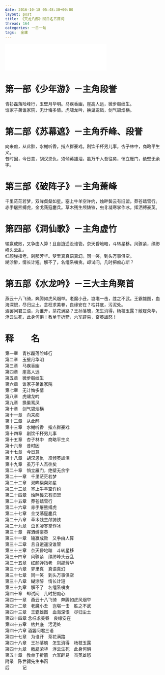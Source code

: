 ```yaml
---
date: 2016-10-18 05:48:30+00:00
layout: post
title: 《天龙八部》回目名五首词
thread: 164
categories: 一日一句
tags:  金庸
---
```


<iframe frameborder="no" border="0" marginwidth="0" marginheight="0" width=330 height=86 allowtransparency="yes" src="/assets/周华健 - 难念的经.mp3"></iframe>


# 第一部《少年游》－主角段誉
青衫磊落险峰行，玉壁月华明。马疾香幽，崖高人远，微步毂纹生。   
谁家子弟谁家院，无计悔多情。虎啸龙吟，换巢鸾凤，剑气碧烟横。   
# 第二部《苏幕遮》－主角乔峰、段誉
向来痴，从此醉，水榭听香，指点群豪戏。剧饮千杯男儿事，杏子林中，商略平生义。   
昔时因，今日意，胡汉恩仇，须倾英雄泪。虽万千人吾往矣，悄立雁门，绝壁无余字。   
# 第三部《破阵子》－主角萧峰
千里茫茫若梦，双眸粲粲如星。塞上牛羊空许约，烛畔鬓云有旧盟。莽苍踏雪行。   
赤手屠熊搏虎，金戈荡寇鏖兵。草木残生颅铸铁，虫豸凝寒掌作冰。挥洒缚豪英。   
# 第四部《洞仙歌》－主角虚竹
输赢成败，又争由人算！且自逍遥没谁管。奈天昏地暗，斗转星移。风骤紧，缥缈峰头云乱。   
红颜弹指老，刹那芳华。梦里真真语真幻。同一笑，到头万事俱空。   
糊涂醉，情长计短。解不了，名缰系嗔贪。却试问，几时把痴心断？   
# 第五部《水龙吟》－三大主角聚首
燕云十八飞骑，奔腾如虎风烟举。老魔小丑，岂堪一击，胜之不武。王霸雄图，血海深恨，尽归尘土。念枉求美眷，良缘安在？枯井底，污泥处。   
酒罢问君三语，为谁开，茶花满路？王孙落魄，怎生消得，杨枝玉露？敝屣荣华，浮云生死，此身何惧！教单于折箭，六军辟易，奋英雄怒！  

# 释　　名
第一章　青衫磊落险峰行   
第二章　玉壁月华明   
第三章　马疾香幽   
第四章　崖高人远   
第五章　微步毂纹生   
第六章　谁家子弟谁家院   
第七章　无计悔多情   
第八章　虎啸龙吟   
第九章　换巢鸾凤   
第十章　剑气碧烟横   
第十一章　向来痴   
第十二章　从此醉   
第十三章　水榭听香　指点群豪戏   
第十四章　剧饮千杯男儿事   
第十五章　杏子林中　商略平生义   
第十六章　昔时因   
第十七章　今日意   
第十八章　胡汉恩仇　须倾英雄泪   
第十九章　虽万千人吾往矣   
第二十章　悄立雁门，绝壁无余字   
第二十一章　千里茫茫若梦   
第二十二章　双眸粲粲如星   
第二十三章　塞上牛羊空许约   
第二十四章　烛畔鬓云有旧盟   
第二十五章　莽苍踏雪行   
第二十六章　赤手屠熊搏虎   
第二十七章　金戈荡寇鏖兵   
第二十八章　草木残生颅铸铁   
第二十九章　虫豸凝寒掌作冰   
第三十章　挥洒缚豪英   
第三十一章　输赢成败　又争由人算   
第三十二章　且自逍遥没谁管   
第三十三章　奈天昏地暗　斗转星移   
第三十四章　风骤紧　缥缈峰头云乱   
第三十五章　红颜弹指老　刹那芳华   
第三十六章　梦里真　真语真幻   
第三十七章　同一笑　到头万事俱空   
第三十八章　糊涂醉　情长计短   
第三十九章　解不了　名缰系嗔贪   
第四十章　却试问　几时把痴心   
第四十一章　燕云十八飞骑　奔腾如虎风烟举   
第四十二章　老魔小丑　岂堪一击　胜之不武   
第四十三章　王霸雄图　血海深恨　尽归尘土   
第四十四章 念枉求美眷　良缘安在   
第四十五章　枯井底　污泥处   
第四十六章 酒罢问君三语   
第四十七章　为谁开　茶花满路   
第四十八章　王孙落魄　怎生消得　杨枝玉露   
第四十九章　敝屣荣华　浮云生死　此身何惧   
第五十章　教单于折箭　六军辟易　奋英雄怒   
附录　陈世骧先生书函   
后　　　记   


